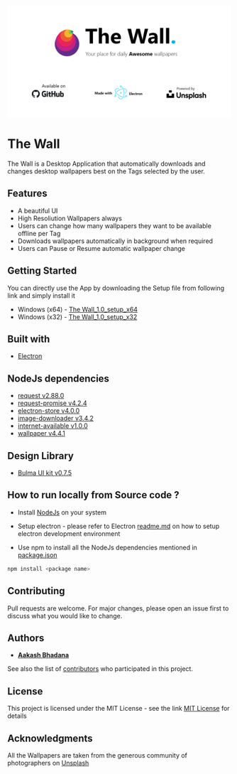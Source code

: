 ![Alt text](assets/splash.png?raw=true "Splash")

# The Wall

The Wall is a Desktop Application that automatically downloads and changes desktop wallpapers best on the Tags selected by the user. 

## Features

* A beautiful UI
* High Resoliution Wallpapers always
* Users can change how many wallpapers they want to be available offline per Tag
* Downloads wallpapers automatically in background when required
* Users can Pause or Resume automatic wallpaper change

## Getting Started

You can directly use the App by downloading the Setup file from following link and simply install it

* Windows (x64) - [The Wall_1.0_setup_x64](https://github.com/aakashbhadana/The-Wall/dist/)
* Windows (x32) - [The Wall_1.0_setup_x32](https://github.com/aakashbhadana/The-Wall/dist/)

## Built with

* [Electron](https://electronjs.org/)

## NodeJs dependencies

* [request v2.88.0](https://www.npmjs.com/package/request)
* [request-promise v4.2.4](https://www.npmjs.com/package/request-promise)
* [electron-store v4.0.0](https://www.npmjs.com/package/electron-store)
* [image-downloader v3.4.2](https://npmjs.com/package/image-downloader)
* [internet-available v1.0.0](https://www.npmjs.com/package/internet-available)
* [wallpaper v4.4.1](https://www.npmjs.com/package/wallpaper)

## Design Library
* [Bulma UI kit v0.7.5](https://bulma.io)

## How to run locally from Source code ?

* Install [NodeJs](https://nodejs.org/en/) on your system

* Setup electron - please refer to Electron [readme.md](https://github.com/aakashbhadana/electron) on how to setup electron development environment

* Use npm to install all the NodeJs dependencies mentioned in [package.json](package.json)

```sh
npm install <package name>
```

## Contributing

Pull requests are welcome. For major changes, please open an issue first to discuss what you would like to change.

## Authors

* [**Aakash Bhadana**](https://github.com/aakashbhadana)

See also the list of [contributors](https://github.com/your/project/contributors) who participated in this project.

## License

This project is licensed under the MIT License - see the link [MIT License](https://opensource.org/licenses/MIT) for details

## Acknowledgments

All the Wallpapers are taken from the generous community of photographers on [Unsplash](https://unsplash.com/)